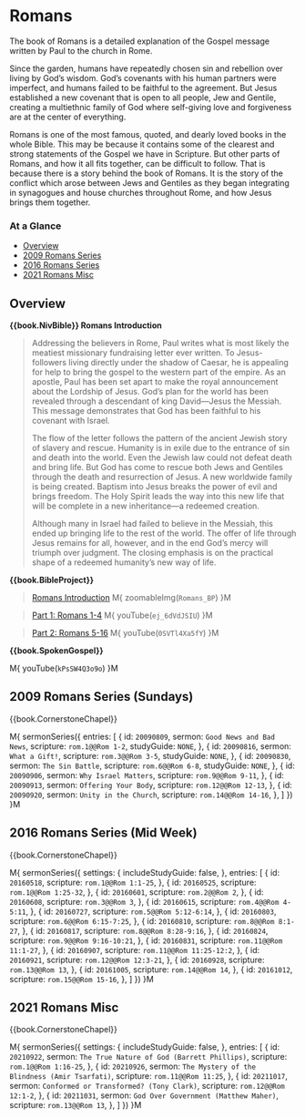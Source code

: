 # Romans

The book of Romans is a detailed explanation of the Gospel message
written by Paul to the church in Rome. 

Since the garden, humans have repeatedly chosen sin and rebellion over
living by God’s wisdom. God’s covenants with his human partners were
imperfect, and humans failed to be faithful to the agreement. But
Jesus established a new covenant that is open to all people, Jew and
Gentile, creating a multiethnic family of God where self-giving love
and forgiveness are at the center of everything.

Romans is one of the most famous, quoted, and dearly loved books in
the whole Bible. This may be because it contains some of the clearest
and strong statements of the Gospel we have in Scripture. But other
parts of Romans, and how it all fits together, can be difficult to
follow. That is because there is a story behind the book of Romans. It
is the story of the conflict which arose between Jews and Gentiles as
they began integrating in synagogues and house churches throughout
Rome, and how Jesus brings them together.


### At a Glance

- [Overview](#overview)
- [2009 Romans Series](#2009-romans-series-sundays)
- [2016 Romans Series](#2016-romans-series-mid-week)
- [2021 Romans Misc](#2021-romans-misc)


## Overview


**{{book.NivBible}} Romans Introduction**

> Addressing the believers in Rome, Paul writes what is most likely the
> meatiest missionary fundraising letter ever written. To
> Jesus-followers living directly under the shadow of Caesar, he is
> appealing for help to bring the gospel to the western part of the
> empire. As an apostle, Paul has been set apart to make the royal
> announcement about the Lordship of Jesus. God’s plan for the world has
> been revealed through a descendant of king David—Jesus the
> Messiah. This message demonstrates that God has been faithful to his
> covenant with Israel.
> 
> The flow of the letter follows the pattern of the ancient Jewish story
> of slavery and rescue. Humanity is in exile due to the entrance of sin
> and death into the world. Even the Jewish law could not defeat death
> and bring life. But God has come to rescue both Jews and Gentiles
> through the death and resurrection of Jesus. A new worldwide family is
> being created. Baptism into Jesus breaks the power of evil and brings
> freedom. The Holy Spirit leads the way into this new life that will be
> complete in a new inheritance—a redeemed creation.
> 
> Although many in Israel had failed to believe in the Messiah, this
> ended up bringing life to the rest of the world. The offer of life
> through Jesus remains for all, however, and in the end God’s mercy
> will triumph over judgment. The closing emphasis is on the practical
> shape of a redeemed humanity’s new way of life.


**{{book.BibleProject}}**

> [Romans Introduction](https://bibleproject.com/explore/video/romans/)
M{ zoomableImg(`Romans_BP`) }M

> [Part 1: Romans 1-4](https://bibleproject.com/explore/video/romans-1-4/)
M{ youTube(`ej_6dVdJSIU`) }M

> [Part 2: Romans 5-16](https://bibleproject.com/explore/video/romans-5-16/)
M{ youTube(`0SVTl4Xa5fY`) }M


**{{book.SpokenGospel}}**

M{ youTube(`kPsSW4Q3o9o`) }M



## 2009 Romans Series (Sundays)

{{book.CornerstoneChapel}}

M{ sermonSeries({
  entries: [
    { id: `20090809`, sermon: `Good News and Bad News`, scripture: `rom.1@@Rom 1-2`,    studyGuide: `NONE`, },
    { id: `20090816`, sermon: `What a Gift!`,           scripture: `rom.3@@Rom 3-5`,    studyGuide: `NONE`, },
    { id: `20090830`, sermon: `The Sin Battle`,         scripture: `rom.6@@Rom 6-8`,    studyGuide: `NONE`, },
    { id: `20090906`, sermon: `Why Israel Matters`,     scripture: `rom.9@@Rom 9-11`,   },
    { id: `20090913`, sermon: `Offering Your Body`,     scripture: `rom.12@@Rom 12-13`, },
    { id: `20090920`, sermon: `Unity in the Church`,    scripture: `rom.14@@Rom 14-16`, },
  ]
}) }M


## 2016 Romans Series (Mid Week)

{{book.CornerstoneChapel}}

M{ sermonSeries({
  settings: {
    includeStudyGuide: false,
  },
  entries: [
    { id: `20160518`, scripture: `rom.1@@Rom 1:1-25`,      },
    { id: `20160525`, scripture: `rom.1@@Rom 1:25-32`,     },
    { id: `20160601`, scripture: `rom.2@@Rom 2`,           },
    { id: `20160608`, scripture: `rom.3@@Rom 3`,           },
    { id: `20160615`, scripture: `rom.4@@Rom 4-5:11`,      },
    { id: `20160727`, scripture: `rom.5@@Rom 5:12-6:14`,   },
    { id: `20160803`, scripture: `rom.6@@Rom 6:15-7:25`,   },
    { id: `20160810`, scripture: `rom.8@@Rom 8:1-27`,      },
    { id: `20160817`, scripture: `rom.8@@Rom 8:28-9:16`,   },
    { id: `20160824`, scripture: `rom.9@@Rom 9:16-10:21`,  },
    { id: `20160831`, scripture: `rom.11@@Rom 11:1-27`,    },
    { id: `20160907`, scripture: `rom.11@@Rom 11:25-12:2`, },
    { id: `20160921`, scripture: `rom.12@@Rom 12:3-21`,    },
    { id: `20160928`, scripture: `rom.13@@Rom 13`,         },
    { id: `20161005`, scripture: `rom.14@@Rom 14`,         },
    { id: `20161012`, scripture: `rom.15@@Rom 15-16`,      },
  ]
}) }M


## 2021 Romans Misc

{{book.CornerstoneChapel}}

M{ sermonSeries({
  settings: {
    includeStudyGuide: false,
  },
  entries: [
    { id: `20210922`, sermon: `The True Nature of God (Barrett Phillips)`,    scripture: `rom.1@@Rom 1:16-25`, },
    { id: `20210926`, sermon: `The Mystery of the Blindness (Amir Tsarfati)`, scripture: `rom.11@@Rom 11:25`,  },
    { id: `20211017`, sermon: `Conformed or Transformed? (Tony Clark)`,       scripture: `rom.12@@Rom 12:1-2`, },
    { id: `20211031`, sermon: `God Over Government (Matthew Maher)`,          scripture: `rom.13@@Rom 13`,     },
  ]
}) }M

